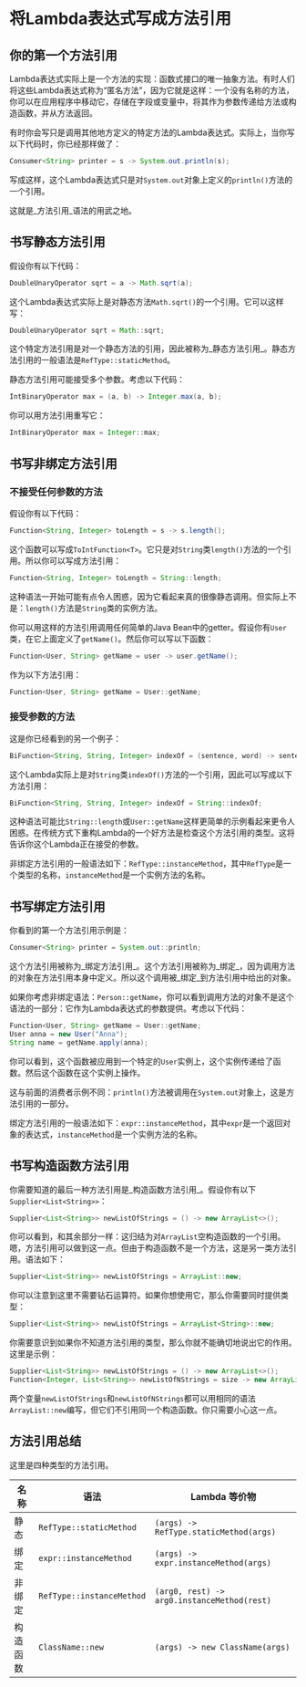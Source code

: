 # 将Lambda表达式写成方法引用

## 你的第一个方法引用
Lambda表达式实际上是一个方法的实现：函数式接口的唯一抽象方法。有时人们将这些Lambda表达式称为“匿名方法”，因为它就是这样：一个没有名称的方法，你可以在应用程序中移动它，存储在字段或变量中，将其作为参数传递给方法或构造函数，并从方法返回。

有时你会写只是调用其他地方定义的特定方法的Lambda表达式。实际上，当你写以下代码时，你已经那样做了：

```java
Consumer<String> printer = s -> System.out.println(s);
```

写成这样，这个Lambda表达式只是对`System.out`对象上定义的`println()`方法的一个引用。

这就是_方法引用_语法的用武之地。

## 书写静态方法引用
假设你有以下代码：

```java
DoubleUnaryOperator sqrt = a -> Math.sqrt(a);
```

这个Lambda表达式实际上是对静态方法`Math.sqrt()`的一个引用。它可以这样写：

```java
DoubleUnaryOperator sqrt = Math::sqrt;
```

这个特定方法引用是对一个静态方法的引用，因此被称为_静态方法引用_。静态方法引用的一般语法是`RefType::staticMethod`。

静态方法引用可能接受多个参数。考虑以下代码：

```java
IntBinaryOperator max = (a, b) -> Integer.max(a, b);
```

你可以用方法引用重写它：

```java
IntBinaryOperator max = Integer::max;
```

## 书写非绑定方法引用
### 不接受任何参数的方法
假设你有以下代码：

```java
Function<String, Integer> toLength = s -> s.length();
```

这个函数可以写成`ToIntFunction<T>`。它只是对`String`类`length()`方法的一个引用。所以你可以写成方法引用：

```java
Function<String, Integer> toLength = String::length;
```

这种语法一开始可能有点令人困惑，因为它看起来真的很像静态调用。但实际上不是：`length()`方法是`String`类的实例方法。

你可以用这样的方法引用调用任何简单的Java Bean中的getter。假设你有`User`类，在它上面定义了`getName()`。然后你可以写以下函数：

```java
Function<User, String> getName = user -> user.getName();
```

作为以下方法引用：

```java
Function<User, String> getName = User::getName;
```

### 接受参数的方法
这是你已经看到的另一个例子：

```java
BiFunction<String, String, Integer> indexOf = (sentence, word) -> sentence.indexOf(word);
```

这个Lambda实际上是对`String`类`indexOf()`方法的一个引用，因此可以写成以下方法引用：

```java
BiFunction<String, String, Integer> indexOf = String::indexOf;
```

这种语法可能比`String::length`或`User::getName`这样更简单的示例看起来更令人困惑。在传统方式下重构Lambda的一个好方法是检查这个方法引用的类型。这将告诉你这个Lambda正在接受的参数。

非绑定方法引用的一般语法如下：`RefType::instanceMethod`，其中`RefType`是一个类型的名称，`instanceMethod`是一个实例方法的名称。

## 书写绑定方法引用
你看到的第一个方法引用示例是：

```java
Consumer<String> printer = System.out::println;
```

这个方法引用被称为_绑定方法引用_。这个方法引用被称为_绑定_，因为调用方法的对象在方法引用本身中定义。所以这个调用被_绑定_到方法引用中给出的对象。

如果你考虑非绑定语法：`Person::getName`，你可以看到调用方法的对象不是这个语法的一部分：它作为Lambda表达式的参数提供。考虑以下代码：

```java
Function<User, String> getName = User::getName;
User anna = new User("Anna");
String name = getName.apply(anna);
```

你可以看到，这个函数被应用到一个特定的`User`实例上，这个实例传递给了函数。然后这个函数在这个实例上操作。

这与前面的消费者示例不同：`println()`方法被调用在`System.out`对象上，这是方法引用的一部分。

绑定方法引用的一般语法如下：`expr::instanceMethod`，其中`expr`是一个返回对象的表达式，`instanceMethod`是一个实例方法的名称。

## 书写构造函数方法引用
你需要知道的最后一种方法引用是_构造函数方法引用_。假设你有以下`Supplier<List<String>>`：

```java
Supplier<List<String>> newListOfStrings = () -> new ArrayList<>();
```

你可以看到，和其余部分一样：这归结为对`ArrayList`空构造函数的一个引用。嗯，方法引用可以做到这一点。但由于构造函数不是一个方法，这是另一类方法引用。语法如下：

```java
Supplier<List<String>> newListOfStrings = ArrayList::new;
```

你可以注意到这里不需要钻石运算符。如果你想使用它，那么你需要同时提供类型：

```java
Supplier<List<String>> newListOfStrings = ArrayList<String>::new;
```

你需要意识到如果你不知道方法引用的类型，那么你就不能确切地说出它的作用。这里是示例：

```java
Supplier<List<String>> newListOfStrings = () -> new ArrayList<>();
Function<Integer, List<String>> newListOfNStrings = size -> new ArrayList<>(size);
```

两个变量`newListOfStrings`和`newListOfNStrings`都可以用相同的语法`ArrayList::new`编写，但它们不引用同一个构造函数。你只需要小心这一点。

## 方法引用总结
这里是四种类型的方法引用。

| 名称 | 语法 | Lambda 等价物 |
| --- | --- | --- |
| 静态 | `RefType::staticMethod` | `(args) -> RefType.staticMethod(args)` |
| 绑定 | `expr::instanceMethod` | `(args) -> expr.instanceMethod(args)` |
| 非绑定 | `RefType::instanceMethod` | `(arg0, rest) -> arg0.instanceMethod(rest)` |
| 构造函数 | `ClassName::new` | `(args) -> new ClassName(args)` |


